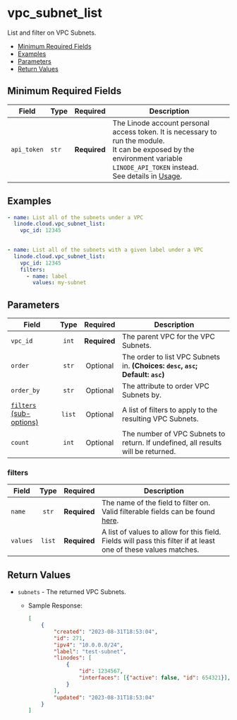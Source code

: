# vpc_subnet_list

List and filter on VPC Subnets.

- [Minimum Required Fields](#minimum-required-fields)
- [Examples](#examples)
- [Parameters](#parameters)
- [Return Values](#return-values)

## Minimum Required Fields
| Field       | Type  | Required     | Description                                                                                                                                                                                                              |
|-------------|-------|--------------|--------------------------------------------------------------------------------------------------------------------------------------------------------------------------------------------------------------------------|
| `api_token` | `str` | **Required** | The Linode account personal access token. It is necessary to run the module. <br/>It can be exposed by the environment variable `LINODE_API_TOKEN` instead. <br/>See details in [Usage](https://github.com/linode/ansible_linode?tab=readme-ov-file#usage). |

## Examples

```yaml
- name: List all of the subnets under a VPC
  linode.cloud.vpc_subnet_list:
    vpc_id: 12345
  
```

```yaml
- name: List all of the subnets with a given label under a VPC
  linode.cloud.vpc_subnet_list:
    vpc_id: 12345
    filters:
      - name: label
        values: my-subnet
```


## Parameters

| Field     | Type | Required | Description                                                                  |
|-----------|------|----------|------------------------------------------------------------------------------|
| `vpc_id` | <center>`int`</center> | <center>**Required**</center> | The parent VPC for the VPC Subnets.   |
| `order` | <center>`str`</center> | <center>Optional</center> | The order to list VPC Subnets in.  **(Choices: `desc`, `asc`; Default: `asc`)** |
| `order_by` | <center>`str`</center> | <center>Optional</center> | The attribute to order VPC Subnets by.   |
| [`filters` (sub-options)](#filters) | <center>`list`</center> | <center>Optional</center> | A list of filters to apply to the resulting VPC Subnets.   |
| `count` | <center>`int`</center> | <center>Optional</center> | The number of VPC Subnets to return. If undefined, all results will be returned.   |

### filters

| Field     | Type | Required | Description                                                                  |
|-----------|------|----------|------------------------------------------------------------------------------|
| `name` | <center>`str`</center> | <center>**Required**</center> | The name of the field to filter on. Valid filterable fields can be found [here]().   |
| `values` | <center>`list`</center> | <center>**Required**</center> | A list of values to allow for this field. Fields will pass this filter if at least one of these values matches.   |

## Return Values

- `subnets` - The returned VPC Subnets.

    - Sample Response:
        ```json
        [
            {
                "created": "2023-08-31T18:53:04",
                "id": 271,
                "ipv4": "10.0.0.0/24",
                "label": "test-subnet",
                "linodes": [
                    {
                        "id": 1234567,
                        "interfaces": [{"active": false, "id": 654321}],
                    }
                ],
                "updated": "2023-08-31T18:53:04"
            }
        ]
        ```


